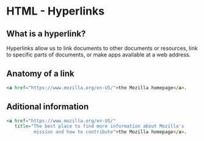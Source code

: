 # HTML - Hyperlinks
## What is a hyperlink?
Hyperlinks allow us to link documents to other documents or resources, link to specific parts of documents, or make apps available at a web address.

## Anatomy of a link
```html
<a href="https://www.mozilla.org/en-US/">the Mozilla homepage</a>.
```

## Aditional information
```html
<a href="https://www.mozilla.org/en-US/"
   title="The best place to find more information about Mozilla's
          mission and how to contribute">the Mozilla homepage</a>.
```
